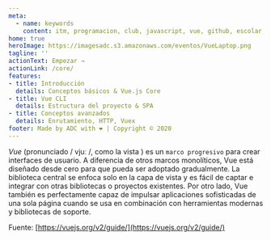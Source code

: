 ```yaml
---
meta:
  - name: keywords
    content: itm, programacion, club, javascript, vue, github, escolar, java, web, blog, universidad, itmerida, club de programacion itm, vuepress, clubdeprogramacionitm
home: true
heroImage: https://imagesadc.s3.amazonaws.com/eventos/VueLaptop.png
tagline: ''
actionText: Empezar →
actionLink: /core/
features:
- title: Introducción
  details: Conceptos básicos & Vue.js Core
- title: Vue CLI
  details: Estructura del proyecto & SPA
- title: Conceptos avanzados
  details: Enrutamiento, HTTP, Vuex
footer: Made by ADC with ❤️ | Copyright © 2020
---
```


*Vue* (pronunciado / vjuː /, como la vista ) es un `marco progresivo` para crear interfaces de usuario. A diferencia de otros marcos monolíticos, Vue está diseñado desde cero para que pueda ser adoptado gradualmente. La biblioteca central se enfoca solo en la capa de vista y es fácil de captar e integrar con otras bibliotecas o proyectos existentes. Por otro lado, Vue también es perfectamente capaz de impulsar aplicaciones sofisticadas de una sola página cuando se usa en combinación con herramientas modernas y bibliotecas de soporte.

Fuente: [https://vuejs.org/v2/guide/](https://vuejs.org/v2/guide/)